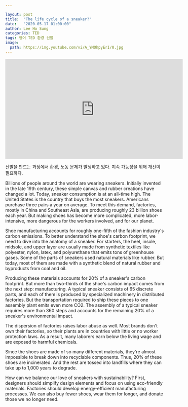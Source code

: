 ```yaml
---

layout: post
title:  "The life cycle of a sneaker?"
date:   "2020-05-17 01:00:00"
author: Lee Ho Sung
categories: TED
tags: 영어 TED 환경 신발
image:
  path: https://img.youtube.com/vi/A_YMOhpyErI/0.jpg
---
```


<iframe width="560" height="315" src="https://www.youtube.com/embed/A_YMOhpyErI" frameborder="0" allow="accelerometer; autoplay; encrypted-media; gyroscope; picture-in-picture" allowfullscreen></iframe>

신발을 만드는 과정에서 환경, 노동 문제가 발생하고 있다. 지속 가능성을 위해 개선이 필요하다. 

Billions of people around the world are wearing sneakers. Initially invented in the late 19th century, these simple canvas and rubber creations have changed a lot. 
Today, sneaker consumption is at an all-time high. The United States is the country that buys the most sneakers. Americans purchase three pairs a year on average. To meet this demand, factories, mostly in China and Southeast Asia, are producing roughly 23 billion shoes each year.
But making shoes has become more complicated, more labor-intensive,  more dangerous for the workers involved, and for our planet.

Shoe manufacturing accounts for roughly one-fifth of the fashion industry's carbon emissions. To better understand the shoe's carbon footprint, we need to dive into the anatomy of a sneaker. 
For starters, the heel, insole, midsole, and upper layer are usually made from synthetic textiles like polyester, nylon, latex, and polyurethane that emits tons of greenhouse gases. Some of the parts of sneakers used natural materials like rubber. But today, most of them are made with a synthetic blend of natural rubber and byproducts from coal and oil.

Producing these materials accounts for 20% of a sneaker's carbon footprint. But more than two-thirds of the shoe's carbon impact comes from the next step: manufacturing. A typical sneaker consists of 65 discrete parts, and each of them is produced by specialized machinery in distributed factories. But the transportation required to ship these pieces to one assembly plant emits even more CO2. The assembly of a typical sneaker requires more than 360 steps and accounts for the remaining 20% of a sneaker's environmental impact.

The dispersion of factories raises labor abuse as well. Most brands don't own their factories, so their plants are in countries with little or no worker protection laws. As a result, many laborers earn below the living wage and are exposed to harmful chemicals. 

Since the shoes are made of so many different materials, they're almost impossible to break down into recyclable components. Thus, 20% of these shoes are incinerated. And the rest are tossed into landfills where they can take up to 1,000 years to degrade.

How can we balance our love of sneakers with sustainability?
First, designers should simplify design elements and focus on using eco-friendly materials. Factories should develop energy-efficient manufacturing processes. We can also buy fewer shoes, wear them for longer, and donate those we no longer need. 